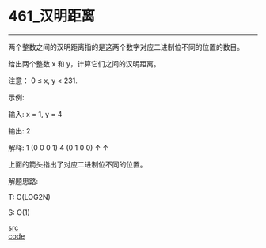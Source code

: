 # 461_汉明距离

---


两个整数之间的汉明距离指的是这两个数字对应二进制位不同的位置的数目。

给出两个整数 x 和 y，计算它们之间的汉明距离。

注意：
0 ≤ x, y < 231.

示例:

输入: x = 1, y = 4

输出: 2

解释:
1   (0 0 0 1)
4   (0 1 0 0)
       ↑   ↑

上面的箭头指出了对应二进制位不同的位置。


解题思路:

T: O(LOG2N)

S: O(1)

[src](https://leetcode-cn.com/problems/hamming-distance/) <br>
[code](code/461.c) <br>
